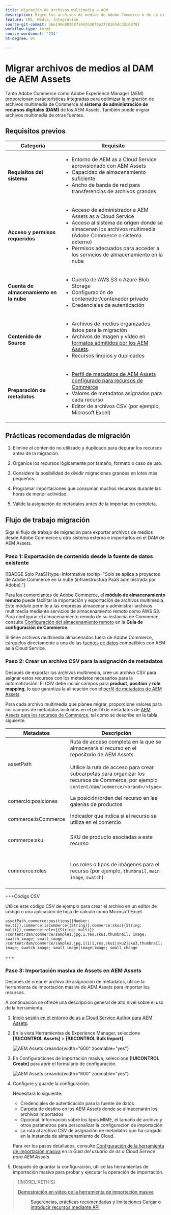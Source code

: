 ```yaml
---
title: Migración de archivos multimedia a AEM
description: Migre los archivos de medios de Adobe Commerce o de un origen externo al DAM de AEM Assets.
feature: CMS, Media, Integration
source-git-commit: b6e190e883087a942630f0a27781654cd2c68781
workflow-type: tm+mt
source-wordcount: '734'
ht-degree: 0%

---
```



# Migrar archivos de medios al DAM de AEM Assets

Tanto Adobe Commerce como Adobe Experience Manager (AEM) proporcionan características integradas para optimizar la migración de archivos multimedia de Commerce al **sistema de administración de recursos digitales (DAM)** de los AEM Assets. También puede migrar archivos multimedia de otras fuentes.

## Requisitos previos

| Categoría | Requisito |
|----------|-------------|
| **Requisitos del sistema** | <ul><li>Entorno de AEM as a Cloud Service aprovisionado con AEM Assets</li><li>Capacidad de almacenamiento suficiente</li><li>Ancho de banda de red para transferencias de archivos grandes</li></ul> |
| **Acceso y permisos requeridos** | <ul><li>Acceso de administrador a AEM Assets as a Cloud Service</li><li>Acceso al sistema de origen donde se almacenan los archivos multimedia (Adobe Commerce o sistema externo)</li><li>Permisos adecuados para acceder a los servicios de almacenamiento en la nube</li></ul> |
| **Cuenta de almacenamiento en la nube** | <ul><li>Cuenta de AWS S3 o Azure Blob Storage</li><li>Configuración de contenedor/contenedor privado</li><li>Credenciales de autenticación</li></ul> |
| **Contenido de Source** | <ul><li>Archivos de medios organizados listos para la migración</li><li>Archivos de imagen y vídeo en <a href="https://experienceleague.adobe.com/en/docs/experience-manager-cloud-service/content/assets/file-format-support#image-formats">formatos admitidos por los AEM Assets</a>.</li><li>Recursos limpios y duplicados</li></li> |
| **Preparación de metadatos** | <ul><li><a href="https://experienceleague.adobe.com/en/docs/commerce-admin/content-design/aem-asset-management/getting-started/aem-assets-configure-aem">Perfil de metadatos de AEM Assets configurado para recursos de Commerce</a></li><li>Valores de metadatos asignados para cada recurso</li><li>Editor de archivos CSV (por ejemplo, Microsoft Excel)</li></ul> |

## Prácticas recomendadas de migración

1. Elimine el contenido no utilizado y duplicado para depurar los recursos antes de la migración.

1. Organice los recursos lógicamente por tamaño, formato o caso de uso.

1. Considere la posibilidad de dividir migraciones grandes en lotes más pequeños.

1. Programar importaciones que consuman muchos recursos durante las horas de menor actividad.

1. Valide la asignación de metadatos antes de la importación completa.

## Flujo de trabajo migración

Siga el flujo de trabajo de migración para exportar archivos de medios desde Adobe Commerce u otro sistema externo e importarlos en el DAM de AEM Assets.

### Paso 1: Exportación de contenido desde la fuente de datos existente

[!BADGE Solo PaaS]{type=Informative tooltip="Solo se aplica a proyectos de Adobe Commerce en la nube (infraestructura PaaS administrada por Adobe)."}

Para los comerciantes de Adobe Commerce, el **módulo de almacenamiento remoto** puede facilitar la importación y exportación de archivos multimedia. Este módulo permite a las empresas almacenar y administrar archivos multimedia mediante servicios de almacenamiento remoto como AWS S3. Para configurar el almacenamiento remoto de su instancia de Commerce, consulte [Configuración del almacenamiento remoto](https://experienceleague.adobe.com/en/docs/commerce-operations/configuration-guide/storage/remote-storage/remote-storage-aws-s3) en la **Guía de configuración de Commerce**.

Si tiene archivos multimedia almacenados fuera de Adobe Commerce, cárguelos directamente a una de las [fuentes de datos](https://experienceleague.adobe.com/en/docs/experience-manager-cloud-service/content/assets/assets-view/bulk-import-assets-view#prerequisites) compatibles con AEM as a Cloud Service.

### Paso 2: Crear un archivo CSV para la asignación de metadatos

Después de exportar los archivos multimedia, cree un archivo CSV para asignar estos recursos con los metadatos necesarios para la automatización. El CSV debe incluir campos para **product**, **position** y **role mapping**, lo que garantiza la alineación con el [perfil de metadatos de AEM Assets](configure-aem.md#configure-a-metadata-profile).

Para cada archivo multimedia que planee migrar, proporcione valores para los campos de metadatos incluidos en el perfil de metadatos de [AEM Assets para los recursos de Commerce](configure-aem.md), tal como se describe en la tabla siguiente.

| Metadatos | Descripción | Valor |
|-------|-------------|--------|
| assetPath | Ruta de acceso completa en la que se almacenará el recurso en el repositorio de AEM Assets.<br><br>Utilice la ruta de acceso para crear subcarpetas para organizar los recursos de Commerce, por ejemplo `content/dam/commerce/<brand>/<type>`. | `/content/dam/commerce/<sub-folder>/..<filename>` |
| comercio:posiciones | La posición/orden del recurso en las galerías de productos | Varios valores numéricos separados por barra vertical (consulte el archivo csv) |
| commerce:isCommerce | Indicador que indica si el recurso se utiliza en el comercio | `Yes` |
| commerce:sku | SKU de producto asociadas a este recurso | Varios valores de cadena separados por una barra vertical (consulte el archivo csv) |
| commerce:roles | Los roles o tipos de imágenes para el recurso (por ejemplo, `thumbnail`, `main image`, `swatch`) | Valores múltiples separados por punto y coma (por ejemplo, &quot;thumbnail; image; swatch_image; small_image&quot;) |

+++Código CSV

Utilice este código CSV de ejemplo para crear el archivo en un editor de código o una aplicación de hoja de cálculo como Microsoft Excel.

```csv
assetPath,commerce:positions{{Number: multi}},commerce:isCommerce{{String}},commerce:skus{{String: multi}},commerce:roles{{String: multi}}
/content/dam/commerce/sample1.jpg,1,Yes,sku1,thumbnail; image; swatch_image; small_image
/content/dam/commerce/sample2.jpg,1|1|1,Yes,sku1|sku2|sku3,thumbnail; image; swatch_image; small_image|image|image; small_change
```

+++

### Paso 3: Importación masiva de Assets en AEM Assets

Después de crear el archivo de asignación de metadatos, utilice la herramienta de importación masiva de AEM Assets para importar los recursos.

A continuación se ofrece una descripción general de alto nivel sobre el uso de la herramienta.

1. [Inicie sesión en el entorno de as a Cloud Service Author para AEM Assets](https://experienceleague.adobe.com/en/docs/experience-manager-cloud-service/content/onboarding/journey/aem-users#login-aem).

1. En la vista Herramientas de Experience Manager, seleccione **[!UICONTROL Assets]** > **[!UICONTROL Bulk Import]**.

   ![AEM Assets creando](../assets/aem-assets-bulk-import-selection.png){width="600" zoomable="yes"}

1. En Configuraciones de importación masiva, seleccione **[!UICONTROL Create]** para abrir el formulario de configuración.

   ![AEM Assets creando](../assets/aem-assets-bulk-import-configuration.png){width="600" zoomable="yes"}

1. Configure y guarde la configuración.

   Necesitará lo siguiente:

   * Credenciales de autenticación para la fuente de datos
   * Carpeta de destino en los AEM Assets donde se almacenarán los archivos importados
   * Opcional. Información sobre los tipos MIME, el tamaño de archivo y otros parámetros para personalizar la configuración de importación
   * La ruta al archivo CSV de asignación de metadatos que ha cargado en la instancia de almacenamiento de Cloud.

   Para ver los pasos detallados, consulte [Configuración de la herramienta de importación masiva](https://experienceleague.adobe.com/en/docs/experience-manager-cloud-service/content/assets/manage/add-assets#configure-bulk-ingestor-tool) en la *Guía del usuario de as a Cloud Service para AEM Assets*.

1. Después de guardar la configuración, utilice las herramientas de importación masiva para probar y ejecutar la operación de importación.

>[!MORELIKETHIS]
>
> [Demostración en vídeo de la herramienta de importación masiva](https://experienceleague.adobe.com/en/docs/experience-manager-cloud-service/content/assets/manage/add-assets#asset-bulk-ingestor)
> > [Sugerencias, prácticas recomendadas y limitaciones](https://experienceleague.adobe.com/en/docs/experience-manager-cloud-service/content/assets/manage/add-assets#tips-limitations)
> > [Cargar o introducir recursos mediante API ](https://experienceleague.adobe.com/en/docs/experience-manager-cloud-service/content/assets/admin/developer-reference-material-apis#asset-upload)
